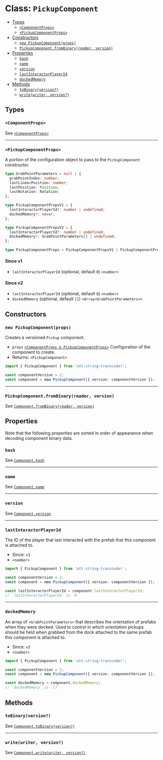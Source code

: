 # Class: `PickupComponent`

- [Types](#types)
  - [`<ComponentProps>`](#componentprops)
  - [`<PickupComponentProps>`](#pickupcomponentprops)
- [Constructors](#constructors)
  - [`new PickupComponent(props)`](#new-pickupcomponentprops)
  - [`PickupComponent.fromBinary(reader, version)`](#pickupcomponentfrombinaryreader-version)
- [Properties](#properties)
  - [`hash`](#hash)
  - [`name`](#name)
  - [`version`](#version)
  - [`lastInteractorPlayerId`](#lastinteractorplayerid)
  - [`dockedMemory`](#dockedmemory)
- [Methods](#methods)
  - [`toBinary(version?)`](#tobinaryversion)
  - [`write(writer, version?)`](#writewriter-version)

## Types

### `<ComponentProps>`

See [`<ComponentProps>`](./Component.md#componentprops)

---

### `<PickupComponentProps>`

A portion of the configuration object to pass to the `PickupComponent` constructor.

```ts
type GrabPointParameters = null | {
  grabPointIndex: number;
  lastLinearPosition: number;
  lastPosition: Position;
  lastRotation: Rotation;
};

type PickupComponentPropsV1 = {
  lastInteractorPlayerId?: number | undefined;
  dockedMemory?: never;
};

type PickupComponentPropsV2 = {
  lastInteractorPlayerId?: number | undefined;
  dockedMemory?: GrabPointParameters[] | undefined;
};

type PickupComponentProps = PickupComponentPropsV1 | PickupComponentPropsV2;
```

#### Since v1

- `lastInteractorPlayerId` (optional, default `0`) `<number>`

#### Since v2

- `lastInteractorPlayerId` (optional, default `0`) `<number>`
- `dockedMemory` (optional, default `[]`) `<Array<GrabPointParameters>>`

## Constructors

### `new PickupComponent(props)`

Creates a versioned `Pickup` component.

- `props` [`<ComponentProps & PickupComponentProps>`](#types) Configuration of the component to create.
- Returns: `<PickupComponent>`

```ts
import { PickupComponent } from 'att-string-transcoder';

const componentVersion = 2;
const component = new PickupComponent({ version: componentVersion });
```

---

### `PickupComponent.fromBinary(reader, version)`

See [`Component.fromBinary(reader, version)`](./Component.md#componentfrombinaryreader-version)

## Properties

Note that the following properties are sorted in order of appearance when decoding component binary data.

### `hash`

See [`Component.hash`](./Component.md#hash)

---

### `name`

See [`Component.name`](./Component.md#name)

---

### `version`

See [`Component.version`](./Component.md#version)

---

### `lastInteractorPlayerId`

The ID of the player that last interacted with the prefab that this component is attached to.

- Since: `v1`
- `<number>`

```ts
import { PickupComponent } from 'att-string-transcoder';

const componentVersion = 2;
const component = new PickupComponent({ version: componentVersion });

const lastInteractorPlayerId = component.lastInteractorPlayerId;
// `lastInteractorPlayerId` is `0`
```

---

### `dockedMemory`

An array of `<GrabPointParameters>` that describes the orientation of prefabs when they were docked. Used to control in which orientation pickups should be held when grabbed from the dock attached to the same prefab this component is attached to.

- Since: `v2`
- `<number>`

```ts
import { PickupComponent } from 'att-string-transcoder';

const componentVersion = 2;
const component = new PickupComponent({ version: componentVersion });

const dockedMemory = component.dockedMemory;
// `dockedMemory` is `[]`
```

## Methods

### `toBinary(version?)`

See [`Component.toBinary(version?)`](./Component.md#tobinaryversion)

---

### `write(writer, version?)`

See [`Component.write(writer, version?)`](./Component.md#writewriter-version)
